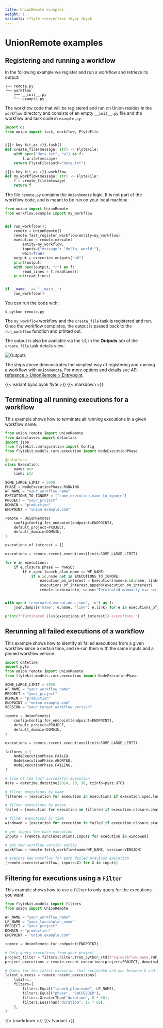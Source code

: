 ```yaml
---
title: UnionRemote examples
weight: 1
variants: +flyte +serverless +byoc +byok
---
```


# UnionRemote examples

## Registering and running a workflow

In the following example we register and run a workflow and retrieve its output:

```shell
├── remote.py
└── workflow
    ├── __init__.py
    └── example.py
```

The workflow code that will be registered and run on Union resides in the `workflow` directory and consists of an empty `__init__.py` file and the workflow and task code in `example.py`:

```python
import os
from union import task, workflow, FlyteFile


@{{< key kit_as >}}.task()
def create_file(message: str) -> FlyteFile:
    with open("data.txt", "w") as f:
        f.write(message)
    return FlyteFile(path="data.txt")

@{{< key kit_as >}}.workflow
def my_workflow(message: str) -> FlyteFile:
    f = create_file(message)
    return f
```

The file `remote.py` contains the `UnionRemote` logic. It is not part of the workflow code, and is meant to be run on your local machine.

```python
from union import UnionRemote
from workflow.example import my_workflow


def run_workflow():
    remote = UnionRemote()
    remote.fast_register_workflow(entity=my_workflow)
    execution = remote.execute(
        entity=my_workflow,
        inputs={"message": "Hello, world!"},
        wait=True)
    output = execution.outputs["o0"]
    print(output)
    with open(output, "r") as f:
        read_lines = f.readlines()
    print(read_lines)


if __name__ == "__main__":
    run_workflow()
```

You can run the code with:

```shell
$ python remote.py
```

The `my_workflow` workflow and the `create_file` task is registered and run.
Once the workflow completes, the output is passed back to the `run_workflow` function and printed out.

The output is also be available via the UI, in the **Outputs** tab of the `create_file` task details view:

![Outputs](/_static/images/user-guide/development-cycle/union-remote/outputs.png)

The steps above demonstrates the simplest way of registering and running a workflow with `UnionRemote`.
For more options and details see [API reference > UnionRemote > Entrypoint](../../../api-reference/union-remote/entrypoint.md).

{{< variant byoc byok flyte >}}
{{< markdown >}}

## Terminating all running executions for a workflow

This example shows how to terminate all running executions in a given workflow name.

```python
from union.remote import UnionRemote
from dataclasses import dataclass
import json
from flytekit.configuration import Config
from flytekit.models.core.execution import NodeExecutionPhase

@dataclass
class Execution:
    name: str
    link: str

SOME_LARGE_LIMIT = 5000
PHASE = NodeExecutionPhase.RUNNING
WF_NAME = "your_workflow_name"
EXECUTIONS_TO_IGNORE = ["some_execution_name_to_ignore"]
PROJECT = "your_project"
DOMAIN = "production"
ENDPOINT = "union.example.com"

remote = UnionRemote(
    config=Config.for_endpoint(endpoint=ENDPOINT),
    default_project=PROJECT,
    default_domain=DOMAIN,
)

executions_of_interest = []

executions = remote.recent_executions(limit=SOME_LARGE_LIMIT)

for e in executions:
    if e.closure.phase == PHASE:
        if e.spec.launch_plan.name == WF_NAME:
            if e.id.name not in EXECUTIONS_TO_IGNORE:
                execution_on_interest = Execution(name=e.id.name, link=f"https://{ENDPOINT}/console/projects/{PROJECT}/domains/{DOMAIN}/executions/{e.id.name}")
                executions_of_interest.append(execution_on_interest)
                remote.terminate(e, cause="Terminated manually via script.")


with open('terminated_executions.json', 'w') as f:
    json.dump([{'name': e.name, 'link': e.link} for e in executions_of_interest], f, indent=2)

print(f"Terminated {len(executions_of_interest)} executions.")
```

## Rerunning all failed executions of a workflow

This example shows how to identify all failed executions from a given workflow since a certain time, and re-run them with the same inputs and a pinned workflow version.

```python
import datetime
import pytz
from union.remote import UnionRemote
from flytekit.models.core.execution import NodeExecutionPhase

SOME_LARGE_LIMIT = 5000
WF_NAME = "your_workflow_name"
PROJECT = "your_project"
DOMAIN = "production"
ENDPOINT = "union.example.com"
VERSION = "your_target_workflow_version"

remote = UnionRemote(
    config=Config.for_endpoint(endpoint=ENDPOINT),
    default_project=PROJECT,
    default_domain=DOMAIN,
)

executions = remote.recent_executions(limit=SOME_LARGE_LIMIT)

failures = [
    NodeExecutionPhase.FAILED,
    NodeExecutionPhase.ABORTED,
    NodeExecutionPhase.FAILING,
]

# time of the last successful execution
date = datetime.datetime(2024, 10, 30, tzinfo=pytz.UTC)

# filter executions by name
filtered = [execution for execution in executions if execution.spec.launch_plan.name == WF_NAME]

# filter executions by phase
failed = [execution for execution in filtered if execution.closure.phase in failures]

# filter executions by time
windowed = [execution for execution in failed if execution.closure.started_at > date]

# get inputs for each execution
inputs = [remote.sync(execution).inputs for execution in windowed]

# get new workflow version entity
workflow = remote.fetch_workflow(name=WF_NAME, version=VERSION)

# execute new workflow for each failed previous execution
[remote.execute(workflow, inputs=X) for X in inputs]
```

## Filtering for executions using a `Filter`

This example shows how to use a `Filter` to only query for the executions you want.

```python
from flytekit.models import filters
from union import UnionRemote

WF_NAME = "your_workflow_name"
LP_NAME = "your_launchplan_name"
PROJECT = "your_project"
DOMAIN = "production"
ENDPOINT = "union.example.com"

remote = UnionRemote.for_endpoint(ENDPOINT)

# Only query executions from your project
project_filter = filters.Filter.from_python_std(f"eq(workflow.name,{WF_NAME})")
project_executions = remote.recent_executions(project=PROJECT, domain=DOMAIN, filters=[project_filter])

# Query for the latest execution that succeeded and was between 8 and 16 minutes
latest_success = remote.recent_executions(
    limit=1,
    filters=[
        filters.Equal("launch_plan.name", LP_NAME),
        filters.Equal("phase", "SUCCEEDED"),
        filters.GreaterThan("duration", 8 * 60),
        filters.LessThan("duration", 16 * 60),
    ],
)
```

{{< /markdown >}}
{{< /variant >}}

